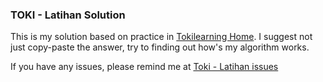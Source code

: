 ### TOKI - Latihan Solution

This is my solution based on practice in [Tokilearning Home](http://tokilearning.org).
I suggest not just copy-paste the answer, try to finding out how's my algorithm works.

If you have any issues, please remind me at [Toki - Latihan issues](https://github.com/HieronyM/Programming---Code/issues)
